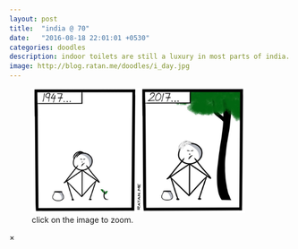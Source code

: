 ```yaml
---
layout: post
title:  "india @ 70"
date:   "2016-08-18 22:01:01 +0530"
categories: doodles
description: indoor toilets are still a luxury in most parts of india.
image: http://blog.ratan.me/doodles/i_day.jpg
---
```

<figure>
    <img id="myImg" style="border: 0px solid #000000;" src="/doodles/i_day.jpg" alt="" width="90%" height="90%"> <figcaption>click on the image to zoom.</figcaption>
</figure>

<div id="myModal" class="modal">
  <span class="close">×</span>
  <img class="modal-content" id="img01" style="border: 0px solid #000000;">
  <div id="caption"></div>
</div>
